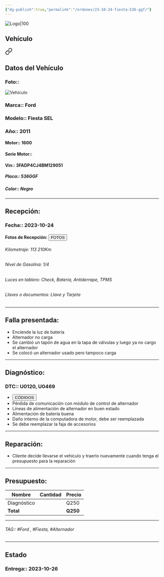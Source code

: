 ```yaml
---
{"dg-publish":true,"permalink":"/ordenes/23-10-24-fiesta-536-ggf/"}
---
```


![Logo|100](http://drive.google.com/uc?export=view&id=137fl3TIZ0-PU8b-Pt0bsjclwHub_u78G)

## Vehículo

<div class="transclusion internal-embed is-loaded"><a class="markdown-embed-link" href="/vehiculos/ford/fiesta-536-ggf/#datos-del-vehiculo" aria-label="Open link"><svg xmlns="http://www.w3.org/2000/svg" width="24" height="24" viewBox="0 0 24 24" fill="none" stroke="currentColor" stroke-width="2" stroke-linecap="round" stroke-linejoin="round" class="svg-icon lucide-link"><path d="M10 13a5 5 0 0 0 7.54.54l3-3a5 5 0 0 0-7.07-7.07l-1.72 1.71"></path><path d="M14 11a5 5 0 0 0-7.54-.54l-3 3a5 5 0 0 0 7.07 7.07l1.71-1.71"></path></svg></a><div class="markdown-embed">



## Datos del Vehículo 
### Foto:: 
![Vehículo](http://drive.google.com/uc?export=view&id=1wPNqcDbr9WqbB1OvuavAUcmCcPfIMjK1)

### Marca:: Ford
### Modelo:: Fiesta SEL
### Año:: 2011
#### Motor:: 1600
#### Serie Motor:: 
#### Vin:: 3FADP4CJ4BM129051
##### Placa:: 536GGF
##### Color:: Negro
---


</div></div>


## Recepción:
### Fecha:: 2023-10-24
#### Fotos de Recepción: <a href="http"><button class="btn success">FOTOS</button></a>

###### Kilometraje: 113 210Km
###### Nivel de Gasolina: 1/4
###### Luces en tablero: Check, Batería, Antiderrape, TPMS
###### Llaves o documentos: Llave y Tarjeta

---

## Falla presentada:
- Enciende la luz de batería
- Alternador no carga 
- Se cambió un tapón de agua en la tapa de válvulas y luego ya no cargo el alternador 
- Se colocó un alternador usado pero tampoco carga 


---

## Diagnóstico:
### DTC:: U0120, U0469

- <a href="https://usait.x431.com/Home/Report/reportDetail/diagnose_record_id/e0c21af6geAEKwKwKwKwLrDhoG/report_type/D/l/es/timezone/-6"><button class="btn success">CÓDIGOS</button></a>
- Pérdida de comunicación con módulo de control de alternador 
- Líneas de alimentación de alternador en buen estado 
- Alimentación de batería buena 
- Daño interno de la computadora de motor, debe ser reemplazada 
- Se debe reemplazar la faja de accesorios 

---
## Reparación:
- Cliente decide llevarse el vehículo y traerlo nuevamente cuando tenga el presupuesto para la reparación 

---

## Presupuesto:

| Nombre | Cantidad | Precio |
| ------ | -------- | ------ |
| Diagnóstico       |          |  Q250      |
| **Total**       |        |    **Q250**    |

---

###### TAG:: #Ford , #Fiesta,  #Alternador 

---

## Estado

### Entrega:: 2023-10-26